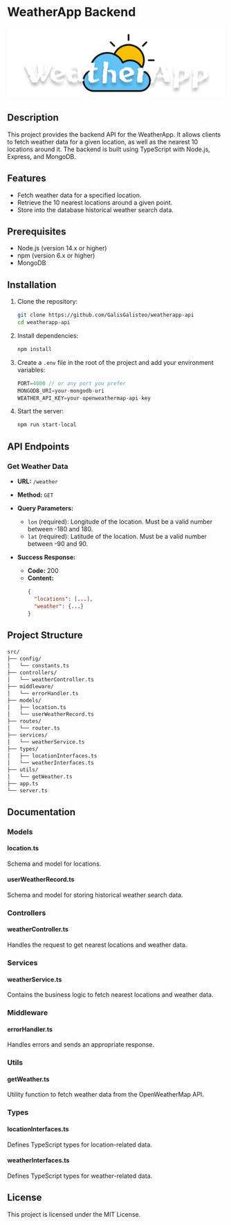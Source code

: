 
# WeatherApp Backend

![Logo](https://raw.githubusercontent.com/GalisGalisteo/weatherapp-front/main/public/logo.png)

## Description

This project provides the backend API for the WeatherApp. It allows clients to fetch weather data for a given location, as well as the nearest 10 locations around it. The backend is built using TypeScript with Node.js, Express, and MongoDB.

## Features

- Fetch weather data for a specified location.
- Retrieve the 10 nearest locations around a given point.
- Store into the database historical weather search data.

## Prerequisites

- Node.js (version 14.x or higher)
-	npm (version 6.x or higher)
-	MongoDB

## Installation

1. Clone the repository:
   ```sh
   git clone https://github.com/GalisGalisteo/weatherapp-api
   cd weatherapp-api
   ```

2. Install dependencies:
   ```sh
   npm install
   ```

3. Create a `.env` file in the root of the project and add your environment variables:
   ```js
   PORT=4000 // or any port you prefer
   MONGODB_URI=your-mongodb-uri
   WEATHER_API_KEY=your-openweathermap-api-key
   ```

4. Start the server:
   ```sh
   npm run start-local
   ```

## API Endpoints

### Get Weather Data

- **URL:** `/weather`
- **Method:** `GET`
- **Query Parameters:**
  - `lon` (required): Longitude of the location. Must be a valid number between -180 and 180.
  - `lat` (required): Latitude of the location. Must be a valid number between -90 and 90.

- **Success Response:**
  - **Code:** 200
  - **Content:**
    ```json
    {
      "locations": [...],
      "weather": {...}
    }
    ```

## Project Structure

```
src/
├── config/
│   └── constants.ts
├── controllers/
│   └── weatherController.ts
├── middleware/
│   └── errorHandler.ts
├── models/
│   ├── location.ts
│   └── userWeatherRecord.ts
├── routes/
│   └── router.ts
├── services/
│   └── weatherService.ts
├── types/
│   ├── locationInterfaces.ts
│   └── weatherInterfaces.ts
├── utils/
│   └── getWeather.ts
├── app.ts
└── server.ts
```

## Documentation

### Models

#### location.ts

Schema and model for locations.

#### userWeatherRecord.ts

Schema and model for storing historical weather search data.

### Controllers

#### weatherController.ts

Handles the request to get nearest locations and weather data.

### Services

#### weatherService.ts

Contains the business logic to fetch nearest locations and weather data.

### Middleware

#### errorHandler.ts

Handles errors and sends an appropriate response.

### Utils

#### getWeather.ts

Utility function to fetch weather data from the OpenWeatherMap API.

### Types

#### locationInterfaces.ts

Defines TypeScript types for location-related data.

#### weatherInterfaces.ts

Defines TypeScript types for weather-related data.

## License

This project is licensed under the MIT License.
